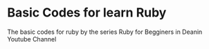 # Basic Codes for learn Ruby
The basic codes for ruby by the series Ruby for Begginers in Deanin Youtube Channel
